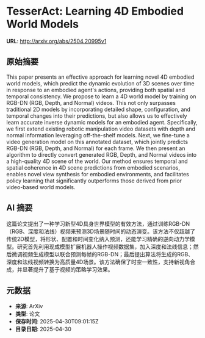 # TesserAct: Learning 4D Embodied World Models

**URL**: http://arxiv.org/abs/2504.20995v1

## 原始摘要

This paper presents an effective approach for learning novel 4D embodied
world models, which predict the dynamic evolution of 3D scenes over time in
response to an embodied agent's actions, providing both spatial and temporal
consistency. We propose to learn a 4D world model by training on RGB-DN (RGB,
Depth, and Normal) videos. This not only surpasses traditional 2D models by
incorporating detailed shape, configuration, and temporal changes into their
predictions, but also allows us to effectively learn accurate inverse dynamic
models for an embodied agent. Specifically, we first extend existing robotic
manipulation video datasets with depth and normal information leveraging
off-the-shelf models. Next, we fine-tune a video generation model on this
annotated dataset, which jointly predicts RGB-DN (RGB, Depth, and Normal) for
each frame. We then present an algorithm to directly convert generated RGB,
Depth, and Normal videos into a high-quality 4D scene of the world. Our method
ensures temporal and spatial coherence in 4D scene predictions from embodied
scenarios, enables novel view synthesis for embodied environments, and
facilitates policy learning that significantly outperforms those derived from
prior video-based world models.


## AI 摘要

这篇论文提出了一种学习新型4D具身世界模型的有效方法，通过训练RGB-DN（RGB、深度和法线）视频来预测3D场景随时间的动态演变。该方法不仅超越了传统2D模型，将形状、配置和时间变化纳入预测，还能学习精确的逆向动力学模型。研究首先利用现成模型扩展机器人操作视频数据集，加入深度和法线信息；然后微调视频生成模型以联合预测每帧的RGB-DN；最后提出算法将生成的RGB、深度和法线视频转换为高质量4D场景。该方法确保了时空一致性，支持新视角合成，并显著提升了基于视频的策略学习效果。

## 元数据

- **来源**: ArXiv
- **类型**: 论文
- **保存时间**: 2025-04-30T09:01:15Z
- **目录日期**: 2025-04-30
